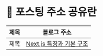 # 📝 포스팅 주소 공유란

| 제목   | 블로그 주소 
|---------------------------------------------------|----------------------------------------------------|
| 제목 | [Next.js 특징과 기본 구조](https://matrix-o.tistory.com/23) |
